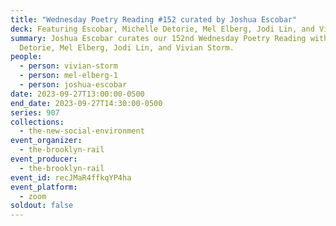 ```yaml
---
title: "Wednesday Poetry Reading #152 curated by Joshua Escobar"
deck: Featuring Escobar, Michelle Detorie, Mel Elberg, Jodi Lin, and Vivian Storm
summary: Joshua Escobar curates our 152nd Wednesday Poetry Reading with Michelle
  Detorie, Mel Elberg, Jodi Lin, and Vivian Storm.
people:
  - person: vivian-storm
  - person: mel-elberg-1
  - person: joshua-escobar
date: 2023-09-27T13:00:00-0500
end_date: 2023-09-27T14:30:00-0500
series: 907
collections:
  - the-new-social-environment
event_organizer:
  - the-brooklyn-rail
event_producer:
  - the-brooklyn-rail
event_id: recJMaR4ffkqYP4ha
event_platform:
  - zoom
soldout: false
---
```

